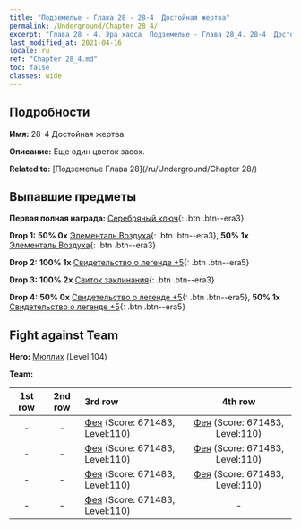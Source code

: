 ```yaml
---
title: "Подземелье - Глава 28 - 28-4  Достойная жертва"
permalink: /Underground/Chapter 28_4/
excerpt: "Глава 28 - 4. Эра хаоса  Подземелье - Глава 28_4. 28-4  Достойная жертва"
last_modified_at: 2021-04-16
locale: ru
ref: "Chapter 28_4.md"
toc: false
classes: wide
---
```


## Подробности

 **Имя:** 28-4  Достойная жертва

 **Описание:**       Еще один цветок засох.

 **Related to:** [Подземелье Глава 28](/ru/Underground/Chapter 28/)

## Выпавшие предметы

 **Первая полная награда:** [Серебряный ключ](/ru/Items/con_693/){: .btn .btn--era3}

 **Drop 1:** **50% 0x** [Элементаль Воздуха](/ru/Items/her_448/){: .btn .btn--era3}, **50% 1x** [Элементаль Воздуха](/ru/Items/her_448/){: .btn .btn--era3}

 **Drop 2:** **100% 1x** [Свидетельство о легенде +5](/ru/Items/mat_102/){: .btn .btn--era5}

 **Drop 3:** **100% 2x** [Свиток заклинания](/ru/Items/con_694/){: .btn .btn--era3}

 **Drop 4:** **50% 0x** [Свидетельство о легенде +5](/ru/Items/mat_102/){: .btn .btn--era5}, **50% 1x** [Свидетельство о легенде +5](/ru/Items/mat_102/){: .btn .btn--era5}


## Fight against Team
 **Hero:** [Мюллих](/ru/heroes/Mullich/) (Level:104)

 **Team:**


  | 1st row | 2nd row | 3rd row | 4th row |
  |:----:|:----:|:----|:----:|
  | - | - | [Фея](/ru/units/Sprite/) (Score: 671483, Level:110)  | [Фея](/ru/units/Sprite/) (Score: 671483, Level:110)  |
  | - | - | [Фея](/ru/units/Sprite/) (Score: 671483, Level:110)  | [Фея](/ru/units/Sprite/) (Score: 671483, Level:110)  |
  | - | - | [Фея](/ru/units/Sprite/) (Score: 671483, Level:110)  | [Фея](/ru/units/Sprite/) (Score: 671483, Level:110)  |
  | - | - | [Фея](/ru/units/Sprite/) (Score: 671483, Level:110)  | - |


